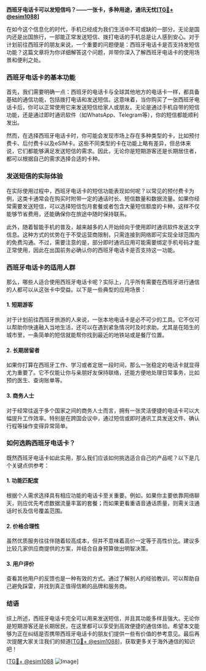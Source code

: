 **西班牙电话卡可以发短信吗？——一张卡，多种用途，通讯无忧[[TG💪+ @esim1088](https://t.me/s/esim1088)]**

在如今这个信息化的时代，手机已经成为我们生活中不可或缺的一部分。无论是国内还是出国旅行，一部能正常发送短信、拨打电话的手机总是让人感到安心。对于计划前往西班牙的朋友来说，一个重要的问题便是：西班牙电话卡是否支持发短信功能？这篇文章将为你详细解答这个问题，并带你深入了解西班牙电话卡的使用场景和便利之处。

### 西班牙电话卡的基本功能

首先，我们需要明确一点：西班牙的电话卡与全球其他地方的电话卡一样，都具备基础的通信功能，包括拨打电话和发送短信。这意味着，当你购买了一张西班牙电话卡后，你可以正常使用它来发送短信给家人或朋友。无论是通过手机自带的短信功能，还是通过即时通讯软件（如WhatsApp、Telegram等），你的短信都能顺利发出。

然而，在选择西班牙电话卡时，你可能会发现市场上存在多种类型的卡，比如预付费卡、后付费卡以及eSIM卡。这些不同类型的卡在功能上略有差异，但总体来说，它们都能够满足发送短信的需求。因此，无论你是短期游客还是长期居住者，都可以根据自己的需求选择合适的卡种。

### 发送短信的实际体验

在实际使用过程中，西班牙电话卡的短信功能表现如何呢？以常见的预付费卡为例，这类卡通常会在购买时附带一定的通话时长、短信数量和数据流量。如果你经常需要发送短信，可以选择短信包月套餐或者包含大量短信额度的卡种。这样不仅能够节省费用，还能确保你在旅途中随时保持联系。

此外，随着智能手机的普及，越来越多的人开始倾向于使用即时通讯软件发送文字信息。这种方式的优势在于不受运营商限制，只需连接到网络即可实现全球范围内的免费沟通。不过，需要注意的是，部分即时通讯应用可能需要绑定手机号码才能正常使用，因此在出国前务必确认你的西班牙电话卡是否支持这一功能。

### 西班牙电话卡的适用人群

那么，哪些人适合使用西班牙电话卡呢？实际上，几乎所有需要在西班牙进行通信的人都可以从这张卡中受益。以下是一些典型的应用场景：

#### 1. 短期游客
对于计划前往西班牙旅游的人来说，一张本地电话卡是必不可少的工具。它不仅可以帮助你快速融入当地生活，还可以在遇到紧急情况时及时求助。尤其是在陌生的城市里，一条简单的短信就能帮你找到最近的地铁站或是餐厅位置。

#### 2. 长期居留者
如果你打算在西班牙工作、学习或者定居一段时间，那么一张稳定的电话卡就显得尤为重要了。它不仅能让你与亲朋好友保持联络，还能方便地处理日常事务，比如预约医生、查询账单等。

#### 3. 商务人士
对于经常往返于多个国家之间的商务人士而言，拥有一张灵活便捷的电话卡可以大幅提升工作效率。特别是在跨国会议中，通过短信或即时通讯工具发送文件、确认行程等操作变得异常简单。

### 如何选购西班牙电话卡？

既然西班牙电话卡如此实用，那么我们应该如何挑选适合自己的产品呢？以下是几个关键点供参考：

#### 1. 功能匹配度
根据个人需求选择具有相应功能的电话卡至关重要。例如，如果你主要依靠网络聊天，则应优先考虑数据流量丰富的套餐；而如果更看重语音通话质量，则需关注通话时长及信号覆盖范围。

#### 2. 价格合理性
虽然优质服务往往伴随着较高成本，但并不意味着高价一定等于高性价比。建议多比较几家供应商提供的方案，并结合自身预算做出明智决策。

#### 3. 用户评价
查看其他用户的反馈也是一种有效的方式。通过了解别人的经验教训，可以帮助自己避免踩雷，并找到真正值得信赖的品牌和服务商。

### 结语

综上所述，西班牙电话卡完全可以用来发送短信，并且其功能多样且强大。无论你是短期游客还是长期居民，在这里都可以享受到高效便捷的通信体验。希望本文能够为正在纠结是否携带西班牙电话卡的朋友们提供一些有价值的参考意见。最后再次提醒大家关注我们的频道[[TG💪+ @esim1088](https://t.me/s/esim1088)]，获取更多关于海外通信的知识吧！

[[TG💪+ @esim1088](https://t.me/s/esim1088) ![Image](https://i.postimg.cc/4NQfJmqS/Snipaste-2025-05-13-00-14-12.png)]
